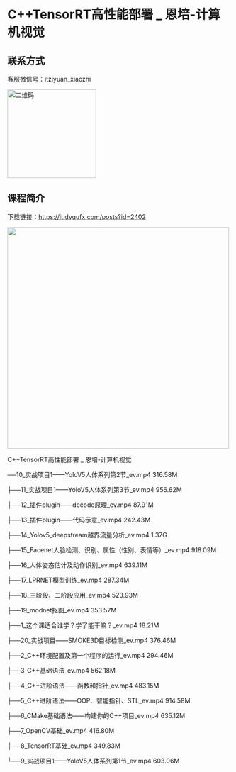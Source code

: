 # C++TensorRT高性能部署 _ 恩培-计算机视觉

## 联系方式

客服微信号：itziyuan_xiaozhi

<img src="https://ziyuanyun.oss-cn-guangzhou.aliyuncs.com/common/20240614073449/666b82192834a.jpg" width="200" height="200" alt="二维码">

## 课程简介

下载链接：https://it.dyqufx.com/posts?id=2402

<img src="https://ziyuanyun.oss-cn-guangzhou.aliyuncs.com/yun/20240515183935/664490e7c927b.jpg" width="500" alt="">

  C++TensorRT高性能部署 _ 恩培-计算机视觉



 ──10_实战项目1——YoloV5人体系列第2节_ev.mp4 316.58M

 ├──11_实战项目1——YoloV5人体系列第3节_ev.mp4 956.62M

 ├──12_插件plugin——decode原理_ev.mp4 87.91M

 ├──13_插件plugin——代码示意_ev.mp4 242.43M

 ├──14_Yolov5_deepstream越界流量分析_ev.mp4 1.37G

 ├──15_Facenet人脸检测、识别、属性（性别、表情等）_ev.mp4 918.09M

 ├──16_人体姿态估计及动作识别_ev.mp4 639.11M

 ├──17_LPRNET模型训练_ev.mp4 287.34M

 ├──18_三阶段、二阶段应用_ev.mp4 523.93M

 ├──19_modnet抠图_ev.mp4 353.57M

 ├──1_这个课适合谁学？学了能干嘛？_ev.mp4 18.21M

 ├──20_实战项目——SMOKE3D目标检测_ev.mp4 376.46M

 ├──2_C++环境配置及第一个程序的运行_ev.mp4 294.46M

 ├──3_C++基础语法_ev.mp4 562.18M

 ├──4_C++进阶语法——函数和指针_ev.mp4 483.15M

 ├──5_C++进阶语法——OOP、智能指针、STL_ev.mp4 914.58M

 ├──6_CMake基础语法——构建你的C++项目_ev.mp4 635.12M

 ├──7_OpenCV基础_ev.mp4 416.80M

 ├──8_TensorRT基础_ev.mp4 349.83M

 └──9_实战项目1——YoloV5人体系列第1节_ev.mp4 603.06M

  